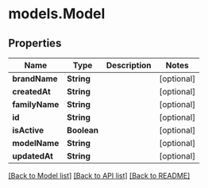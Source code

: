 # models.Model

## Properties
Name | Type | Description | Notes
------------ | ------------- | ------------- | -------------
**brandName** | **String** |  | [optional] 
**createdAt** | **String** |  | [optional] 
**familyName** | **String** |  | [optional] 
**id** | **String** |  | [optional] 
**isActive** | **Boolean** |  | [optional] 
**modelName** | **String** |  | [optional] 
**updatedAt** | **String** |  | [optional] 

[[Back to Model list]](../README.md#documentation-for-models) [[Back to API list]](../README.md#documentation-for-api-endpoints) [[Back to README]](../README.md)


